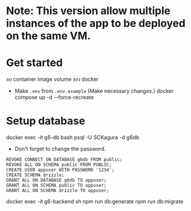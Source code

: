 # Note: This version allow multiple instances of the app to be deployed on the same VM.

# Get started

ลบ container image volume ของ docker

- Make `.env` from `.env.example` (Make necessary changes.)
  docker compose up -d --force-recreate

# Setup database

docker exec -it g6-db bash
psql -U SCKagura -d g6db

- Don't forget to change the password.

```
REVOKE CONNECT ON DATABASE g6db FROM public;
REVOKE ALL ON SCHEMA public FROM PUBLIC;
CREATE USER appuser WITH PASSWORD '1234';
CREATE SCHEMA drizzle;
GRANT ALL ON DATABASE g6db TO appuser;
GRANT ALL ON SCHEMA public TO appuser;
GRANT ALL ON SCHEMA drizzle TO appuser;
```

docker exec -it g6-backend sh
npm run db:generate
npm run db:migrate
